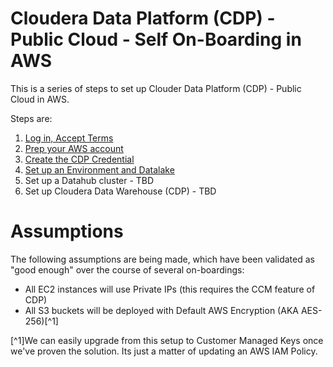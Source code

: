 # Cloudera Data Platform (CDP) - Public Cloud - Self On-Boarding in AWS

This is a series of steps to set up Clouder Data Platform (CDP) - Public Cloud 
in AWS. 

Steps are:
1. [Log in, Accept Terms](cdp-login.md)
2. [Prep your AWS account](aws-account-prep.md)
3. [Create the CDP Credential](cdp-credential.md)
4. [Set up an Environment and Datalake](aws-env.md)
5. Set up a Datahub cluster - TBD
6. Set up Cloudera Data Warehouse (CDP) - TBD

# Assumptions
The following assumptions are being made, which have been validated as "good 
enough" over the course of several on-boardings:
* All EC2 instances will use Private IPs (this requires the CCM feature of CDP)
* All S3 buckets will be deployed with Default AWS Encryption (AKA AES-256)[^1]

[^1]We can easily upgrade from this setup to Customer Managed Keys once we've proven the solution. Its just a matter of updating an AWS IAM Policy.
